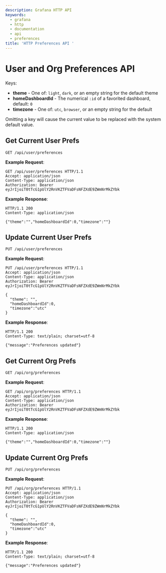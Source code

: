 ```yaml
---
description: Grafana HTTP API
keywords:
  - grafana
  - http
  - documentation
  - api
  - preferences
title: 'HTTP Preferences API '
---
```


# User and Org Preferences API

Keys:

- **theme** - One of: `light`, `dark`, or an empty string for the default theme
- **homeDashboardId** - The numerical `:id` of a favorited dashboard, default: `0`
- **timezone** - One of: `utc`, `browser`, or an empty string for the default

Omitting a key will cause the current value to be replaced with the
system default value.

## Get Current User Prefs

`GET /api/user/preferences`

**Example Request**:

```http
GET /api/user/preferences HTTP/1.1
Accept: application/json
Content-Type: application/json
Authorization: Bearer eyJrIjoiT0tTcG1pUlY2RnVKZTFVaDFsNFZXdE9ZWmNrMkZYbk
```

**Example Response**:

```http
HTTP/1.1 200
Content-Type: application/json

{"theme":"","homeDashboardId":0,"timezone":""}
```

## Update Current User Prefs

`PUT /api/user/preferences`

**Example Request**:

```http
PUT /api/user/preferences HTTP/1.1
Accept: application/json
Content-Type: application/json
Authorization: Bearer eyJrIjoiT0tTcG1pUlY2RnVKZTFVaDFsNFZXdE9ZWmNrMkZYbk

{
  "theme": "",
  "homeDashboardId":0,
  "timezone":"utc"
}
```

**Example Response**:

```http
HTTP/1.1 200
Content-Type: text/plain; charset=utf-8

{"message":"Preferences updated"}
```

## Get Current Org Prefs

`GET /api/org/preferences`

**Example Request**:

```http
GET /api/org/preferences HTTP/1.1
Accept: application/json
Content-Type: application/json
Authorization: Bearer eyJrIjoiT0tTcG1pUlY2RnVKZTFVaDFsNFZXdE9ZWmNrMkZYbk
```

**Example Response**:

```http
HTTP/1.1 200
Content-Type: application/json

{"theme":"","homeDashboardId":0,"timezone":""}
```

## Update Current Org Prefs

`PUT /api/org/preferences`

**Example Request**:

```http
PUT /api/org/preferences HTTP/1.1
Accept: application/json
Content-Type: application/json
Authorization: Bearer eyJrIjoiT0tTcG1pUlY2RnVKZTFVaDFsNFZXdE9ZWmNrMkZYbk

{
  "theme": "",
  "homeDashboardId":0,
  "timezone":"utc"
}
```

**Example Response**:

```http
HTTP/1.1 200
Content-Type: text/plain; charset=utf-8

{"message":"Preferences updated"}
```
